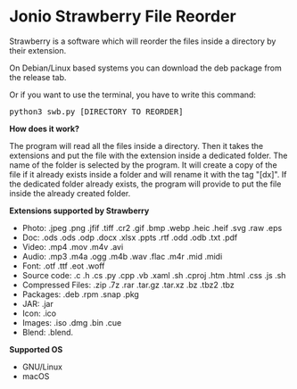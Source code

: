# Jonio Strawberry File Reorder


Strawberry is a software which will reorder the files inside a directory by their extension.

On Debian/Linux based systems you can download the deb package from the release tab.

Or if you want to use the terminal, you have to write this command:

<pre>python3 swb.py [DIRECTORY TO REORDER]</pre>


<b>How does it work?</b>
<p>The program will read all the files inside a directory. Then it takes the extensions and put the file with the extension inside a dedicated folder. The name of the folder is selected by the program. It will create a copy of the file if it already exists inside a folder and will rename it with the tag "[dx]". 
If the dedicated folder already exists, the program will provide to put the file inside the already created folder.
</p>

<b>Extensions supported by Strawberry</b>

<ul>
  <li>Photo: .jpeg .png .jfif .tiff .cr2 .gif .bmp .webp .heic .heif .svg .raw .eps</li>
    <li>Doc: .ods .ods .odp .docx .xlsx .ppts .rtf .odd .odb .txt .pdf</li>
    <li>Video: .mp4 .mov .m4v .avi </li>
    <li>Audio: .mp3 .m4a .ogg .m4b .wav .flac .m4r .mid .midi</li>
  <li>Font: .otf .ttf .eot .woff</li>
  <li>Source code: .c .h .cs .py .cpp .vb .xaml .sh .cproj .htm .html .css .js .sh</li>
  <li>Compressed Files: .zip .7z .rar .tar.gz .tar.xz .bz .tbz2 .tbz</li>
  <li>Packages: .deb .rpm .snap .pkg</li>
  <li>JAR: .jar</li>
  <li>Icon: .ico</li>
  <li>Images: .iso .dmg .bin .cue</li>
  <li>Blend: .blend. </li>
</ul>

<b>Supported OS</b>

<ul>
  <li>GNU/Linux</li>
  <li>macOS</li>
</ul>  
